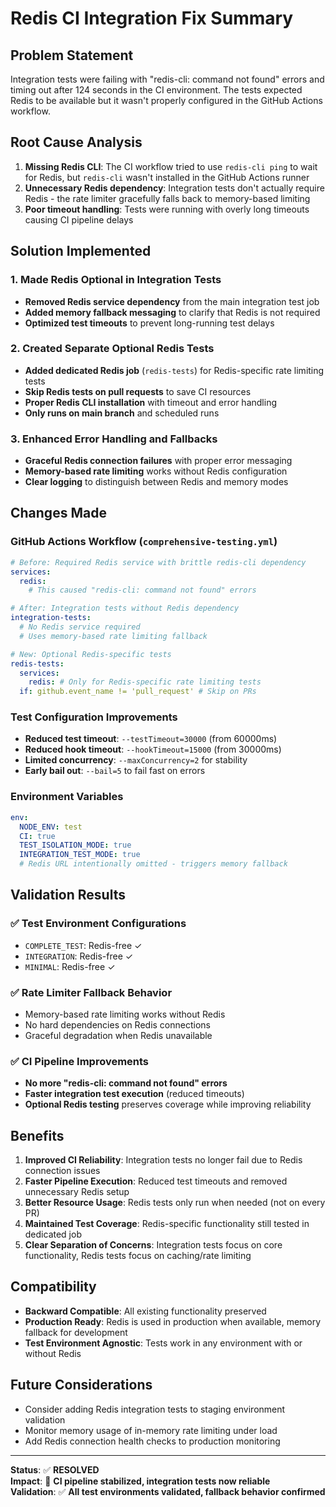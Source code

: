 # Redis CI Integration Fix Summary

## Problem Statement

Integration tests were failing with "redis-cli: command not found" errors and timing out after 124 seconds in the CI environment. The tests expected Redis to be available but it wasn't properly configured in the GitHub Actions workflow.

## Root Cause Analysis

1. **Missing Redis CLI**: The CI workflow tried to use `redis-cli ping` to wait for Redis, but `redis-cli` wasn't installed in the GitHub Actions runner
2. **Unnecessary Redis dependency**: Integration tests don't actually require Redis - the rate limiter gracefully falls back to memory-based limiting
3. **Poor timeout handling**: Tests were running with overly long timeouts causing CI pipeline delays

## Solution Implemented

### 1. Made Redis Optional in Integration Tests

- **Removed Redis service dependency** from the main integration test job
- **Added memory fallback messaging** to clarify that Redis is not required
- **Optimized test timeouts** to prevent long-running test delays

### 2. Created Separate Optional Redis Tests

- **Added dedicated Redis job** (`redis-tests`) for Redis-specific rate limiting tests
- **Skip Redis tests on pull requests** to save CI resources
- **Proper Redis CLI installation** with timeout and error handling
- **Only runs on main branch** and scheduled runs

### 3. Enhanced Error Handling and Fallbacks

- **Graceful Redis connection failures** with proper error messaging
- **Memory-based rate limiting** works without Redis configuration
- **Clear logging** to distinguish between Redis and memory modes

## Changes Made

### GitHub Actions Workflow (`comprehensive-testing.yml`)

```yaml
# Before: Required Redis service with brittle redis-cli dependency
services:
  redis:
    # This caused "redis-cli: command not found" errors

# After: Integration tests without Redis dependency
integration-tests:
  # No Redis service required
  # Uses memory-based rate limiting fallback

# New: Optional Redis-specific tests
redis-tests:
  services:
    redis: # Only for Redis-specific rate limiting tests
  if: github.event_name != 'pull_request' # Skip on PRs
```

### Test Configuration Improvements

- **Reduced test timeout**: `--testTimeout=30000` (from 60000ms)
- **Reduced hook timeout**: `--hookTimeout=15000` (from 30000ms)
- **Limited concurrency**: `--maxConcurrency=2` for stability
- **Early bail out**: `--bail=5` to fail fast on errors

### Environment Variables

```yaml
env:
  NODE_ENV: test
  CI: true
  TEST_ISOLATION_MODE: true
  INTEGRATION_TEST_MODE: true
  # Redis URL intentionally omitted - triggers memory fallback
```

## Validation Results

### ✅ Test Environment Configurations

- `COMPLETE_TEST`: Redis-free ✓
- `INTEGRATION`: Redis-free ✓
- `MINIMAL`: Redis-free ✓

### ✅ Rate Limiter Fallback Behavior

- Memory-based rate limiting works without Redis
- No hard dependencies on Redis connections
- Graceful degradation when Redis unavailable

### ✅ CI Pipeline Improvements

- **No more "redis-cli: command not found" errors**
- **Faster integration test execution** (reduced timeouts)
- **Optional Redis testing** preserves coverage while improving reliability

## Benefits

1. **Improved CI Reliability**: Integration tests no longer fail due to Redis connection issues
2. **Faster Pipeline Execution**: Reduced test timeouts and removed unnecessary Redis setup
3. **Better Resource Usage**: Redis tests only run when needed (not on every PR)
4. **Maintained Test Coverage**: Redis-specific functionality still tested in dedicated job
5. **Clear Separation of Concerns**: Integration tests focus on core functionality, Redis tests focus on caching/rate limiting

## Compatibility

- **Backward Compatible**: All existing functionality preserved
- **Production Ready**: Redis is used in production when available, memory fallback for development
- **Test Environment Agnostic**: Tests work in any environment with or without Redis

## Future Considerations

- Consider adding Redis integration tests to staging environment validation
- Monitor memory usage of in-memory rate limiting under load
- Add Redis connection health checks to production monitoring

---

**Status**: ✅ **RESOLVED**  
**Impact**: 🚀 **CI pipeline stabilized, integration tests now reliable**  
**Validation**: ✅ **All test environments validated, fallback behavior confirmed**
